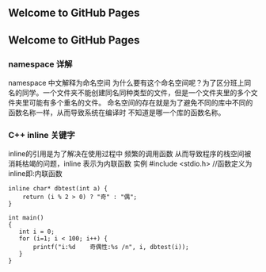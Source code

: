## Welcome to GitHub Pages
## Welcome to GitHub Pages
### namespace 详解
namespace 中文解释为命名空间
为什么要有这个命名空间呢？为了区分班上同名的同学。一个文件夹不能创建同名同种类型的文件，但是一个文件夹里的多个文件夹里可能有多个重名的文件。
命名空间的存在就是为了避免不同的库中不同的函数名称一样，从而导致系统在编译时 不知道是哪一个库的函数名称。

### C++ inline 关键字

inline的引用是为了解决在使用过程中 频繁的调用函数 从而导致程序的栈空间被消耗枯竭的问题，inline 表示为内联函数
实例
#include <stdio.h>
//函数定义为inline即:内联函数
```
inline char* dbtest(int a) {
    return (i % 2 > 0) ? "奇" : "偶";
} 
 
int main()
{
   int i = 0;
   for (i=1; i < 100; i++) {
       printf("i:%d    奇偶性:%s /n", i, dbtest(i));    
   }
}
